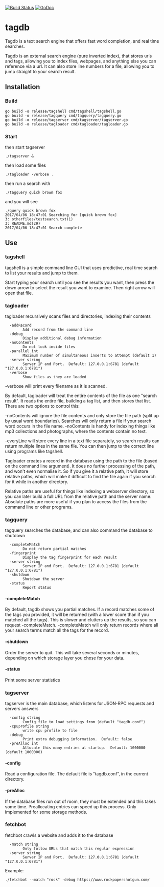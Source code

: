 [![Build Status](https://travis-ci.org/donomii/tagdb.svg?branch=master)](https://travis-ci.org/donomii/tagdb)
[![GoDoc](https://godoc.org/github.com/donomii/tagdb?status.svg)](https://godoc.org/github.com/donomii/tagdb)

# tagdb

Tagdb is a text search engine that offers fast word completion, and real time searches.

Tagdb is an external search engine (pure inverted index), that stores urls and tags, allowing you to index files, webpages, and anything else you can reference via a url.  It can also store line numbers for a file, allowing you to jump straight to your search result.

## Installation

### Build

    go build -o release/tagshell cmd/tagshell/tagshell.go
    go build -o release/tagquery cmd/tagquery/tagquery.go 
    go build -o release/tagserver cmd/tagserver/tagserver.go
    go build -o release/tagloader cmd/tagloader/tagloader.go

### Start

then start tagserver

    ./tagserver &

then load some files

    ./tagloader -verbose .

then run a search with

    ./tagquery quick brown fox

and you will see

    ./query quick brown fox
    2017/04/06 18:47:01 Searching for [quick brown fox]
    3: otherfiles/testsearch.txt(1)
    3: README.md(29)
    2017/04/06 18:47:01 Search complete

## Use


### tagshell

tagshell is a simple command line GUI that uses predictive, real time search to list your results and jump to them.

Start typing your search until you see the results you want, then press the down arrow to select the result you want to examine.  Then right arrow will open that file.
    
### tagloader

tagloader recursively scans files and directories, indexing their contents

      -addRecord
            Add record from the command line
      -debug
            Display additional debug information
      -noContents
            Do not look inside files
      -parallel int
            Maximum number of simultaneous inserts to attempt (default 1)
      -server string
            Server IP and Port.  Default: 127.0.0.1:6781 (default "127.0.0.1:6781")
      -verbose
            Show files as they are loaded

-verbose will print every filename as it is scanned.

By default, tagloader will treat the entire contents of the file as one "search result".  It reads the entire file, building a tag list, and then stores that list.  There are two options to control this:

-noContents will ignore the file contents and only store the file path (split up by usual word boundaries).  Searches will only return a file if your search word occurs in the file name.  -noContents is handy for indexing things like mp3 collections and photographs, where the contents contain no text.

-everyLine will store every line in a text file separately, so search results can return multiple lines in the same file.  You can then jump to the correct line using programs like tagshell.

Tagloader creates a record in the database using the path to the file (based on the command line argument).  It does no further processing of the path, and won't even normalise it.  So if you give it a relative path, it will store relative paths, which will make it difficult to find the file again if you search for it while in another directory.

Relative paths are useful for things like indexing a webserver directory, so you can later build a full URL from the relative path and the server name.  Absolute paths are more useful if you plan to access the files from the command line or other programs.


### tagquery

tagquery searches the database, and can also command the database to shutdown

      -completeMatch
            Do not return partial matches
      -fingerprint
            Display the tag fingerprint for each result
      -server string
            Server IP and Port.  Default: 127.0.0.1:6781 (default "127.0.0.1:6781")
      -shutdown
            Shutdown the server
      -status
            Report status

#### -completeMatch

By default, tagdb shows you partial matches.  If a record matches some of the tags you provided, it will be returned (with a lower score than if you matched all the tags).  This is slower and clutters up the results, so you can request -completeMatch.  -completeMatch will only return records where all your search terms match all the tags for the record.

#### -shutdown

Order the server to quit.  This will take several seconds or minutes, depending on which storage layer you chose for your data.

#### -status

Print some server statistics

### tagserver

tagserver is the main database, which listens for JSON-RPC requests and servers answers

      -config string
            Config file to load settings from (default "tagdb.conf")
      -cpuprofile string
            write cpu profile to file
      -debug
            Print extra debugging information.  Default: false
      -preAlloc int
            Allocate this many entries at startup.  Default: 1000000 (default 1000000)

#### -config

Read a configuration file.  The default file is "tagdb.conf", in the current directory.

#### -preAlloc

If the database files run out of room, they must be extended and this takes some time.  Preallocating entries can speed up this process.  Only implemented for some storage methods.

### fetchbot

fetchbot crawls a website and adds it to the database

      -match string
            Only follow URLs that match this regular expression
      -server string
            Server IP and Port.  Default: 127.0.0.1:6781 (default "127.0.0.1:6781")

Example:

    ./fetchbot --match "rock" -debug https://www.rockpapershotgun.com/

